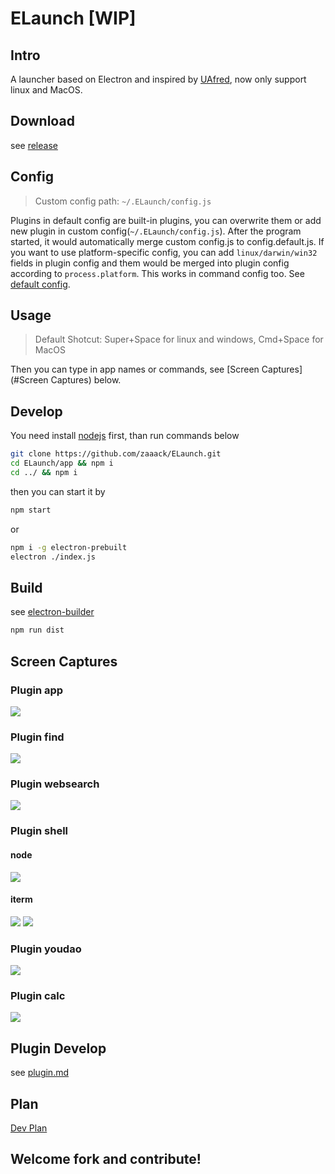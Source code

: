 # ELaunch [WIP]
## Intro
A launcher based on Electron and inspired by [UAfred](https://github.com/zhenyangze/uafred), now only support linux and MacOS.

## Download

see [release](https://github.com/zaaack/ELaunch/releases)



## Config

> Custom config path: `~/.ELaunch/config.js`

Plugins in default config are built-in plugins, you can overwrite them or add new plugin in custom config(`~/.ELaunch/config.js`). After the program started, it would automatically merge custom config.js to config.default.js. If you want to use platform-specific config, you can add `linux/darwin/win32` fields in plugin config and them would be merged into plugin config according to `process.platform`. This works in command config too. See [default config](app/config/config.default.js).

## Usage

>Default Shotcut: Super+Space for linux and windows, Cmd+Space for MacOS

Then you can type in app names or commands, see [Screen Captures](#Screen Captures) below.

## Develop

You need install [nodejs](https://nodejs.org/en/) first, than run commands below
```sh
git clone https://github.com/zaaack/ELaunch.git
cd ELaunch/app && npm i
cd ../ && npm i
```
then you can start it by
```sh
npm start
```
or
```sh
npm i -g electron-prebuilt
electron ./index.js
```

## Build

see [electron-builder](https://github.com/electron-userland/electron-builder)

```js
npm run dist
```

## Screen Captures

### Plugin app

![](https://raw.githubusercontent.com/zaaack/ELaunch/master/docs/captures/app.jpg)

### Plugin find

![](https://raw.githubusercontent.com/zaaack/ELaunch/master/docs/captures/find.jpg)


### Plugin websearch

![](https://raw.githubusercontent.com/zaaack/ELaunch/master/docs/captures/search.jpg)



### Plugin shell

#### node
![](https://raw.githubusercontent.com/zaaack/ELaunch/master/docs/captures/shell1.jpg)

#### iterm
![](https://raw.githubusercontent.com/zaaack/ELaunch/master/docs/captures/shell2.jpg)
![](https://raw.githubusercontent.com/zaaack/ELaunch/master/docs/captures/shell3.jpg)


### Plugin youdao

![](https://raw.githubusercontent.com/zaaack/ELaunch/master/docs/captures/youdao.jpg)

### Plugin calc

![](https://raw.githubusercontent.com/zaaack/ELaunch/master/docs/captures/calc.jpg)

## Plugin Develop

see [plugin.md](docs/plugin.md)

## Plan

[Dev Plan](https://github.com/zaaack/ELaunch/issues/1)


## Welcome fork and contribute!
